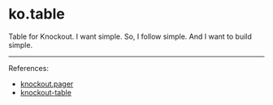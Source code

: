 ko.table
========

Table for Knockout.
I want simple. So, I follow simple. And I want to build simple.

***
References: 
* [knockout.pager](https://github.com/nathanrobinson/knockout.pager)
* [knockout-table](https://github.com/mbest/knockout-table)
